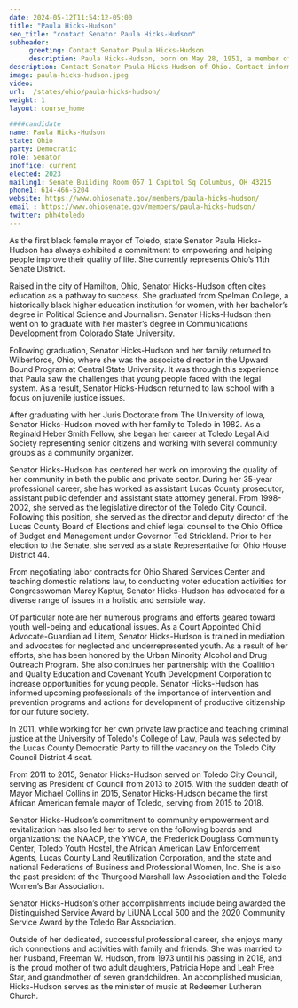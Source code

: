 ```yaml
---
date: 2024-05-12T11:54:12-05:00
title: "Paula Hicks-Hudson"
seo_title: "contact Senator Paula Hicks-Hudson"
subheader:
     greeting: Contact Senator Paula Hicks-Hudson
     description: Paula Hicks-Hudson, born on May 28, 1951, a member of the Democratic Party, is an American politician serving in the Ohio State Senate, representing District 11. She assumed office on January 1, 2023.
description: Contact Senator Paula Hicks-Hudson of Ohio. Contact information for Paula Hicks-Hudson includes email address, phone number, and mailing address.
image: paula-hicks-hudson.jpeg
video:
url:  /states/ohio/paula-hicks-hudson/
weight: 1
layout: course_home

####candidate
name: Paula Hicks-Hudson
state: Ohio
party: Democratic
role: Senator
inoffice: current
elected: 2023
mailing1: Senate Building Room 057 1 Capitol Sq Columbus, OH 43215
phone1: 614-466-5204
website: https://www.ohiosenate.gov/members/paula-hicks-hudson/
email : https://www.ohiosenate.gov/members/paula-hicks-hudson/
twitter: phh4toledo
---
```


As the first black female mayor of Toledo, state Senator Paula Hicks-Hudson has always exhibited a commitment to empowering and helping people improve their quality of life. She currently represents Ohio’s 11th Senate District.

Raised in the city of Hamilton, Ohio, Senator Hicks-Hudson often cites education as a pathway to success. She graduated from Spelman College, a historically black higher education institution for women, with her bachelor’s degree in Political Science and Journalism. Senator Hicks-Hudson then went on to graduate with her master’s degree in Communications Development from Colorado State University.

Following graduation, Senator Hicks-Hudson and her family returned to Wilberforce, Ohio, where she was the associate director in the Upward Bound Program at Central State University. It was through this experience that Paula saw the challenges that young people faced with the legal system. As a result, Senator Hicks-Hudson returned to law school with a focus on juvenile justice issues.

After graduating with her Juris Doctorate from The University of Iowa, Senator Hicks-Hudson moved with her family to Toledo in 1982. As a Reginald Heber Smith Fellow, she began her career at Toledo Legal Aid Society representing senior citizens and working with several community groups as a community organizer.

Senator Hicks-Hudson has centered her work on improving the quality of her community in both the public and private sector. During her 35-year professional career, she has worked as assistant Lucas County prosecutor, assistant public defender and assistant state attorney general. From 1998-2002, she served as the legislative director of the Toledo City Council. Following this position, she served as the director and deputy director of the Lucas County Board of Elections and chief legal counsel to the Ohio Office of Budget and Management under Governor Ted Strickland. Prior to her election to the Senate, she served as a state Representative for Ohio House District 44.

From negotiating labor contracts for Ohio Shared Services Center and teaching domestic relations law, to conducting voter education activities for Congresswoman Marcy Kaptur, Senator Hicks-Hudson has advocated for a diverse range of issues in a holistic and sensible way.

Of particular note are her numerous programs and efforts geared toward youth well-being and educational issues. As a Court Appointed Child Advocate-Guardian ad Litem, Senator Hicks-Hudson is trained in mediation and advocates for neglected and underrepresented youth. As a result of her efforts, she has been honored by the Urban Minority Alcohol and Drug Outreach Program. She also continues her partnership with the Coalition and Quality Education and Covenant Youth Development Corporation to increase opportunities for young people. Senator Hicks-Hudson has informed upcoming professionals of the importance of intervention and prevention programs and actions for development of productive citizenship for our future society.

In 2011, while working for her own private law practice and teaching criminal justice at the University of Toledo's College of Law, Paula was selected by the Lucas County Democratic Party to fill the vacancy on the Toledo City Council District 4 seat.

From 2011 to 2015, Senator Hicks-Hudson served on Toledo City Council, serving as President of Council from 2013 to 2015. With the sudden death of Mayor Michael Collins in 2015, Senator Hicks-Hudson became the first African American female mayor of Toledo, serving from 2015 to 2018.

Senator Hicks-Hudson’s commitment to community empowerment and revitalization has also led her to serve on the following boards and organizations: the NAACP, the YWCA, the Frederick Douglass Community Center, Toledo Youth Hostel, the African American Law Enforcement Agents, Lucas County Land Reutilization Corporation, and the state and national Federations of Business and Professional Women, Inc. She is also the past president of the Thurgood Marshall law Association and the Toledo Women’s Bar Association.

Senator Hicks-Hudson’s other accomplishments include being awarded the Distinguished Service Award by LiUNA Local 500 and the 2020 Community Service Award by the Toledo Bar Association.

Outside of her dedicated, successful professional career, she enjoys many rich connections and activities with family and friends. She was married to her husband, Freeman W. Hudson, from 1973 until his passing in 2018, and is the proud mother of two adult daughters, Patricia Hope and Leah Free Star, and grandmother of seven grandchildren. An accomplished musician, Hicks-Hudson serves as the minister of music at Redeemer Lutheran Church.
